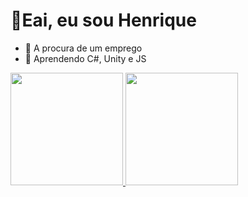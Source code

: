 <h1>👋Eai, eu sou Henrique</h1>

- 🔭 A procura de um emprego 
- 🌱 Aprendendo C#, Unity e JS 
 
<div>
<a href="https://github.com/HenriqueZT">
<img height = "180cm" src="https://github-readme-stats.vercel.app/api?username=HenriqueZT&theme=midnight-purple&show_icons=true&include_all_commits=true&count_private=true"/>
<img height = "180cm" src="https://github-readme-stats.vercel.app/api/top-langs/?username=HenriqueZT&layout=compact&langs_count=16&theme=midnight-purple"/>
</div>
